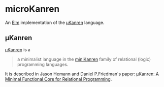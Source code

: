 # microKanren
An [Elm][elm] implementation of the [μKanren][microkanren] language.

## μKanren
[μKanren][microkanren] is a

> a minimalist language in the [miniKanren][minikanren] family of relational
> (logic) programming languages. 

It is described in Jason Hemann and Daniel P.Friedman's paper:
[μKanren: A Minimal Functional Core for Relational Programming][paper].


[elm]: http://elm-lang.org/
[minikanren]: http://minikanren.org/
[microkanren]: http://minikanren.org/
[paper]: http://webyrd.net/scheme-2013/papers/HemannMuKanren2013.pdf
